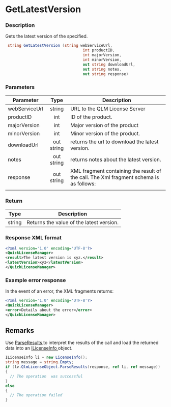 # GetLatestVersion

### Description

Gets the latest version of the specified.

```csharp
 string GetLatestVersion (string webServiceUrl, 
                                  int productID, 
                                  int majorVersion, 
                                  int minorVersion, 
                                  out string downloadUrl, 
                                  out string notes, 
                                  out string response)
```

### Parameters

| Parameter     |    Type    | Description                                                                            |
| ------------- | :--------: | -------------------------------------------------------------------------------------- |
| webServiceUrl |   string   | URL to the QLM License Server                                                          |
| productID     |     int    | ID of the product.                                                                     |
| majorVersion  |     int    | Major version of the product                                                           |
| minorVersion  |     int    | Minor version of the product.                                                          |
| downloadUrl   | out string | returns the url to download the latest version.                                        |
| notes         | out string | returns notes about the latest version.                                                |
| response      | out string | XML fragment containing the result of the call. The Xml fragment schema is as follows: |
|               |            |                                                                                        |

### Return

| Type   | Description                              |
| ------ | ---------------------------------------- |
| string | Returns the value of the latest version. |

### Response XML format

```xml
<?xml version='1.0' encoding='UTF-8'?>
<QuickLicenseManager>
<result>The latest version is xyz.</result>
<latestVersion>xyz</latestVersion>
</QuickLicenseManager>
```

### Example error response

In the event of an error, the XML fragments returns:

```xml
<?xml version='1.0' encoding='UTF-8'?>
<QuickLicenseManager>
<error>Details about the error</error>
</QuickLicenseManager>
```

## Remarks

Use [ParseResults ](https://soraco.readme.io/reference/parseresults)to interpret the results of the call and load the returned data into an [ILicenseInfo ](https://soraco.readme.io/reference/ilicenseinfo)object.

```c#
ILicenseInfo li = new LicenseInfo();
string message = string.Empty;
if (lv.QlmLicenseObject.ParseResults(response, ref li, ref message))
{
  // The operation  was successful	
}
else
{
  // The operation failed
}
```
